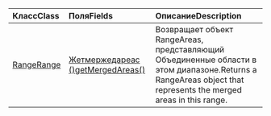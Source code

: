 | <span data-ttu-id="0efcc-101">Класс</span><span class="sxs-lookup"><span data-stu-id="0efcc-101">Class</span></span> | <span data-ttu-id="0efcc-102">Поля</span><span class="sxs-lookup"><span data-stu-id="0efcc-102">Fields</span></span> | <span data-ttu-id="0efcc-103">Описание</span><span class="sxs-lookup"><span data-stu-id="0efcc-103">Description</span></span> |
|:---|:---|:---|
|[<span data-ttu-id="0efcc-104">Range</span><span class="sxs-lookup"><span data-stu-id="0efcc-104">Range</span></span>](/javascript/api/excel/excel.range)|[<span data-ttu-id="0efcc-105">Жетмержедареас ()</span><span class="sxs-lookup"><span data-stu-id="0efcc-105">getMergedAreas()</span></span>](/javascript/api/excel/excel.range#getmergedareas--)|<span data-ttu-id="0efcc-106">Возвращает объект RangeAreas, представляющий Объединенные области в этом диапазоне.</span><span class="sxs-lookup"><span data-stu-id="0efcc-106">Returns a RangeAreas object that represents the merged areas in this range.</span></span>|
